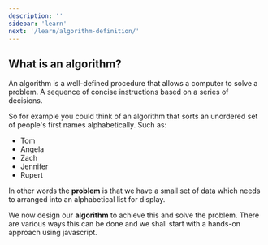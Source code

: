 ```yaml
---
description: ''
sidebar: 'learn'
next: '/learn/algorithm-definition/'
---
```


## What is an algorithm?

An algorithm is a well-defined procedure that allows a computer to solve a problem. A sequence of concise instructions based on a series of decisions.

So for example you could think of an algorithm that sorts an unordered set of people's first names alphabetically. Such as:

- Tom
- Angela
- Zach
- Jennifer
- Rupert

In other words the **problem** is that we have a small set of data which needs to arranged into an alphabetical list for display.

We now design our **algorithm** to achieve this and solve the problem. There are various ways this can be done and we shall start with a hands-on approach using javascript.



